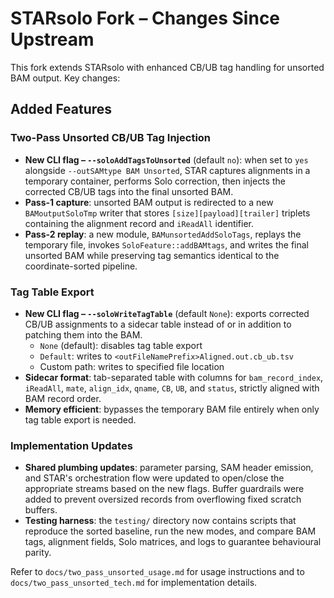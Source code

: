 # STARsolo Fork – Changes Since Upstream

This fork extends STARsolo with enhanced CB/UB tag handling for unsorted BAM output. Key changes:

## Added Features

### Two-Pass Unsorted CB/UB Tag Injection
- **New CLI flag – `--soloAddTagsToUnsorted`** (default `no`): when set to `yes` alongside `--outSAMtype BAM Unsorted`, STAR captures alignments in a temporary container, performs Solo correction, then injects the corrected CB/UB tags into the final unsorted BAM.
- **Pass-1 capture**: unsorted BAM output is redirected to a new `BAMoutputSoloTmp` writer that stores `[size][payload][trailer]` triplets containing the alignment record and `iReadAll` identifier.
- **Pass-2 replay**: a new module, `BAMunsortedAddSoloTags`, replays the temporary file, invokes `SoloFeature::addBAMtags`, and writes the final unsorted BAM while preserving tag semantics identical to the coordinate-sorted pipeline.

### Tag Table Export
- **New CLI flag – `--soloWriteTagTable`** (default `None`): exports corrected CB/UB assignments to a sidecar table instead of or in addition to patching them into the BAM.
  - `None` (default): disables tag table export
  - `Default`: writes to `<outFileNamePrefix>Aligned.out.cb_ub.tsv`
  - Custom path: writes to specified file location
- **Sidecar format**: tab-separated table with columns for `bam_record_index`, `iReadAll`, `mate`, `align_idx`, `qname`, `CB`, `UB`, and `status`, strictly aligned with BAM record order.
- **Memory efficient**: bypasses the temporary BAM file entirely when only tag table export is needed.

### Implementation Updates
- **Shared plumbing updates**: parameter parsing, SAM header emission, and STAR's orchestration flow were updated to open/close the appropriate streams based on the new flags. Buffer guardrails were added to prevent oversized records from overflowing fixed scratch buffers.
- **Testing harness**: the `testing/` directory now contains scripts that reproduce the sorted baseline, run the new modes, and compare BAM tags, alignment fields, Solo matrices, and logs to guarantee behavioural parity.

Refer to `docs/two_pass_unsorted_usage.md` for usage instructions and to `docs/two_pass_unsorted_tech.md` for implementation details.

